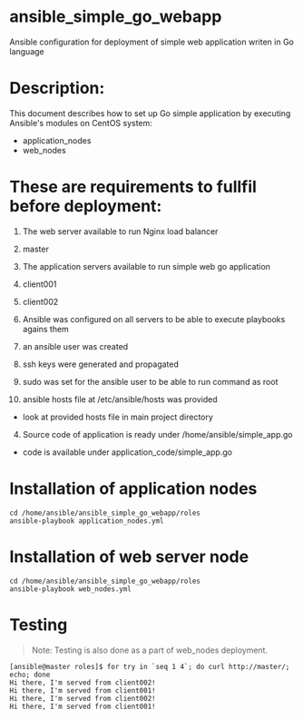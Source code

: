 # ansible_simple_go_webapp
Ansible configuration for deployment of simple web application writen in Go language

# Description:
This document describes how to set up Go simple application by executing Ansible's modules on CentOS system:
- application_nodes
- web_nodes

# These are requirements to fullfil before deployment:
1. The web server available to run Nginx load balancer
 1. master

2. The application servers available to run simple web go application
 1. client001
 2. client002

3. Ansible was configured on all servers to be able to execute playbooks agains them
 1. an ansible user was created
 2. ssh keys were generated and propagated
 3. sudo was set for the ansible user to be able to run command as root
 4. ansible hosts file at /etc/ansible/hosts was provided
   * look at provided hosts file in main project directory

4. Source code of application is ready under /home/ansible/simple_app.go
 * code is available under application_code/simple_app.go

# Installation of application nodes
```
cd /home/ansible/ansible_simple_go_webapp/roles
ansible-playbook application_nodes.yml
```

# Installation of web server node
```
cd /home/ansible/ansible_simple_go_webapp/roles
ansible-playbook web_nodes.yml
```

# Testing
> Note: Testing is also done as a part of web_nodes deployment.
```
[ansible@master roles]$ for try in `seq 1 4`; do curl http://master/; echo; done
Hi there, I'm served from client002!
Hi there, I'm served from client001!
Hi there, I'm served from client002!
Hi there, I'm served from client001!
```
